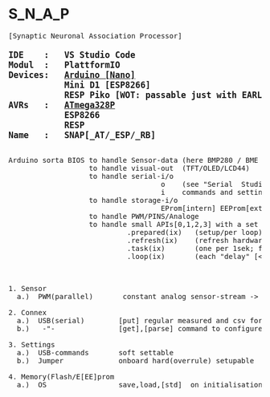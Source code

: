# S_N_A_P
<pre>
[Synaptic Neuronal Association Processor]
<b><big>
IDE    :   VS Studio Code 
Modul  :   PlattformIO
Devices:   <a target=dev href='https://store.arduino.cc/products/arduino-nano'>Arduino [Nano]</a>
           Mini D1 [ESP8266]
           RESP Piko [WOT: passable just with EARL* image!!]
AVRs   :   <a target=avr href='https://www.microchip.com/en-us/product/ATmega328P'>ATmega328P</a>
           ESP8266
           RESP
Name   :   SNAP[_AT/_ESP/_RB]
</b></big>

Arduino sorta BIOS to handle Sensor-data (here BMP280 / BME 280[180] )
                   to handle visual-out  (TFT/OLED/LCD44)
                   to handle serial-i/o  
                                    o    (see "Serial  Studio")/usb formated out sensordata
                                    i    commands and settings
                   to handle storage-i/o
                                    EProm[intern] EEProm[extern twi/i2c]
                   to handle PWM/PINS/Analoge 
                   to handle small APIs[0,1,2,3] with a set of methodes
                            .prepared(ix)   (setup/per loop)
                            .refresh(ix)    (refresh hardware if needed)
                            .task(ix)       (one per 1sek; for regular data output) 
                            .loop(ix)       (each "delay" [<<60mS])
                            
                      
                                    
1. Sensor  
  a.)  PWM(parallel)      <put> constant analog sensor-stream -> through external 3xConverter  for SPS-conform 0-10V(2-10V) signals

2. Connex
  a.)  USB(serial)        [put] regular measured and csv formatted data
  b.)   -"-               [get],[parse] command to configure inner parameter  ("debug=[on,off]; Tpwm=[min,max]; EPsave;.. aso")

3. Settings
  a.)  USB-commands       soft settable 
  b.)  Jumper             onboard hard(overrule) setupable
 
4. Memory(Flash/E[EE]prom
  a.)  OS                 save,load,[std]  on initialisation/via USB-commands  
                        
</pre>  

